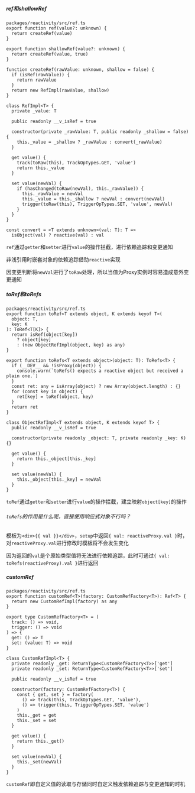 ##### ref和shallowRef

```
packages/reactivity/src/ref.ts
export function ref(value?: unknown) {
  return createRef(value)
}

export function shallowRef(value?: unknown) {
  return createRef(value, true)
}

function createRef(rawValue: unknown, shallow = false) {
  if (isRef(rawValue)) {
    return rawValue
  }
  return new RefImpl(rawValue, shallow)
}

class RefImpl<T> {
  private _value: T

  public readonly __v_isRef = true

  constructor(private _rawValue: T, public readonly _shallow = false) {
    this._value = _shallow ? _rawValue : convert(_rawValue)
  }

  get value() {
    track(toRaw(this), TrackOpTypes.GET, 'value')
    return this._value
  }

  set value(newVal) {
    if (hasChanged(toRaw(newVal), this._rawValue)) {
      this._rawValue = newVal
      this._value = this._shallow ? newVal : convert(newVal)
      trigger(toRaw(this), TriggerOpTypes.SET, 'value', newVal)
    }
  }
}

const convert = <T extends unknown>(val: T): T =>
  isObject(val) ? reactive(val) : val
```

`ref`通过`getter`和`setter`进行`value`的操作拦截，进行依赖追踪和变更通知

非浅引用时嵌套对象的依赖追踪借助`reactive`实现

因变更判断将`newVal`进行了`toRaw`处理，所以当值为Proxy实例时容易造成意外变更通知

##### toRef和toRefs

```
packages/reactivity/src/ref.ts
export function toRef<T extends object, K extends keyof T>(
  object: T,
  key: K
): ToRef<T[K]> {
  return isRef(object[key])
    ? object[key]
    : (new ObjectRefImpl(object, key) as any)
}

export function toRefs<T extends object>(object: T): ToRefs<T> {
  if (__DEV__ && !isProxy(object)) {
    console.warn(`toRefs() expects a reactive object but received a plain one.`)
  }
  const ret: any = isArray(object) ? new Array(object.length) : {}
  for (const key in object) {
    ret[key] = toRef(object, key)
  }
  return ret
}

class ObjectRefImpl<T extends object, K extends keyof T> {
  public readonly __v_isRef = true

  constructor(private readonly _object: T, private readonly _key: K) {}

  get value() {
    return this._object[this._key]
  }

  set value(newVal) {
    this._object[this._key] = newVal
  }
}
```

`toRef`通过`getter`和`setter`进行`value`的操作拦截，建立映射`object[key]`的操作

###### `toRefs`的作用是什么呢，直接使用响应式对象不行吗？

模板为`<div>{{ val }}</div>`，`setup`中返回`{ val: reactiveProxy.val }`时，对`reactiveProxy.val`进行修改时模板将不会发生变化

因为返回的`val`是个原始类型值将无法进行依赖追踪，此时可通过`{ val: toRefs(reactiveProxy).val }`进行返回

##### customRef

```
packages/reactivity/src/ref.ts
export function customRef<T>(factory: CustomRefFactory<T>): Ref<T> {
  return new CustomRefImpl(factory) as any
}

export type CustomRefFactory<T> = (
  track: () => void,
  trigger: () => void
) => {
  get: () => T
  set: (value: T) => void
}

class CustomRefImpl<T> {
  private readonly _get: ReturnType<CustomRefFactory<T>>['get']
  private readonly _set: ReturnType<CustomRefFactory<T>>['set']

  public readonly __v_isRef = true

  constructor(factory: CustomRefFactory<T>) {
    const { get, set } = factory(
      () => track(this, TrackOpTypes.GET, 'value'),
      () => trigger(this, TriggerOpTypes.SET, 'value')
    )
    this._get = get
    this._set = set
  }

  get value() {
    return this._get()
  }

  set value(newVal) {
    this._set(newVal)
  }
}
```

`customRef`即自定义值的读取与存储同时自定义触发依赖追踪与变更通知的时机